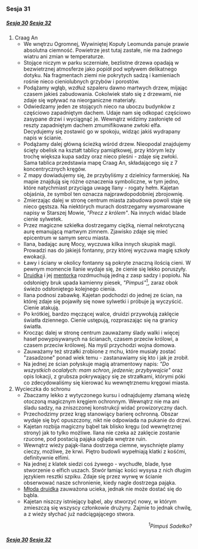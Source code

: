 ### Sesja 31
##### [Sesja 30](#sesja-030) [Sesja 32](#sesja-032)
1. Craag An
    - We wnętrzu Ogromnej, Wywiniętej Kopuły Leomunda panuje prawie absolutna ciemność. Powietrze jest tutaj zastałe, nie ma żadnego wiatru ani zmian w temperaturze.
    - Stojące niczym w parku sczerniałe, bezlistne drzewa opadają w bezwietrznej atmosferze jako popiół pod wpływem delikatnego dotyku. Na fragmentach ziemi nie pokrytych sadzą i kamieniach rośnie nieco cieniolubnych grzybów i porostów.
    - Podążamy wgłąb, wzdłuż szpaleru dawno martwych drzew, mijając czasem jakieś zabudowania. Cokolwiek stało się z drzewami, nie zdaje się wpływać na nieorganiczne materiały.
    - Odwiedzamy jeden ze stojących nieco na uboczu budynków z częściowo zapadniętym dachem. Udaje nam się odkopać częściowo zasypane drzwi i wyciągnąć je. Wewnątrz widzimy zasłonięte od reszty zapadniętym dachem zmumifikowane zwłoki elfa. Decydujemy się zostawić go w spokoju, widząc jakiś wydrapany napis w ścianie.
    - Podążamy dalej główną ścieżką wśród drzew. Nieopodal znajdujemy ścięty obelisk na kształt tablicy pamiątkowej, przy którym leży trochę większa kupa sadzy oraz nieco pleśni - zdaje się zwłoki. Sama tablica przedstawia mapę Craag An, składającego się z 7 koncentrycznych kręgów.
    - Z mapy dowiadujemy się, że przybyliśmy z dzielnicy farmerskiej. Na mapie znajdują się różne oznaczenia symboliczne, w tym jedno, które natychmiast przyciąga uwagę Ilany - rogaty hełm. Kajetan objaśnia, że symbol ten oznacza najprawdopodobniej zbrojownię.
    - Zmierzając dalej w stronę centrum miasta zabudowa powoli staje się nieco gęstsza. Na niektórych murach dostrzegamy wysmarowane napisy w Starszej Mowie, _"Precz z królem"_. Na innych widać blade cienie sylwetek.
    - Przez magiczne szkiełka dostrzegamy ciężką, niemal nekrotyczną aurę emanującą martwym zimnem. Zjawisko zdaje się mieć epicentrum w samym sercu miasta.
    - Ilana, badając aurę Mocy, wyczuwa kilka innych skupisk magii. Prowadzi nas do jakiejś fontanny, przy której wyczuwa magię szkoły ewokacji.
    - Ławy i ściany w okolicy fontanny są pokryte znaczną ilością cieni. W pewnym momencie Ilanie wydaje się, że cienie się lekko poruszyły.
    - [Druidka](Ilana) i jej [mentorka](Enid) rozdmuchują jedną z zasp sadzy i popiołu. Na odsłonięty bruk upada kamienny piesek, _"Pimpuś"_[<sup>1</sup>](#ad1), zaraz obok świeżo odsłoniętego kolejnego cienia.
    - Ilana podnosi zabawkę. Kajetan podchodzi do jednej ze ścian, na której zdaje się pojawiły się nowe sylwetki i próbuje ją wyczyścić. Cienie atakują.
    - Po krótkiej, bardzo męczącej walce, druidzi przywołują zaklęcie światła dziennego. Cienie ustępują, rozpraszając się na granicy światła.
    - Krocząc dalej w stronę centrum zauważamy ślady walki i więcej haseł powypisywanych na ścianach, czasem przeciw królowi, a czasem przeciw królowej. Na myśl przychodzi wojna domowa. 
    - Zauważamy też strzałki zrobione z mchu, które musiały zostać "zasadzone" ponad wiek temu - zastanawiamy się kto i jak je zrobił.
    - Na jednej ze ścian połyskuje magią atramentowy napis: _"Do wszystkich ocalałych: mam schron, jedzenie; przybywajcie"_ oraz opis lokacji, z grubsza pokrywający się ze strzałkami, którymi póki co zdecydowaliśmy się kierować ku wewnętrznemu kręgowi miasta.
2. Wycieczka do schronu
    - Zbaczamy lekko z wytyczonego kursu i odnajdujemy złamaną wieżę otoczoną magicznym kręgiem ochronnym. Wewnątrz nie ma ani śladu sadzy, na zniszczonej konstrukcji widać prowizoryczny dach.
    - Przechodzimy przez krąg stanowiący barierę ochronną. Obszar wydaje się być opuszczony, nikt nie odpowiada na pukanie do drzwi. 
    - Kajetan rozbija magiczny bąbel tak blisko kręgu (od wewnętrznej strony) jak to tylko możliwe. Ilana nie czeka aż zaklęcie zostanie rzucone, pod postacią pająka ogląda wnętrze ruin.
    - Wewnątrz wieży pająk-Ilana dostrzega ciemne, wyschnięte plamy cieczy, możliwe, że krwi. Piętro budowli wypełniają klatki z kośćmi, definitywnie elfimi.
    - Na jednej z klatek siedzi coś żywego - wychudłe, blade, łyse stworzenie o elfich uszach. Stwór łamiąc kości wysysa z nich długim językiem resztki szpiku. Zdaje się przez wyrwę w ścianie obserwować nasze schronienie, kiedy nagle dostrzega pająka.
    - [Młoda druidka](Ilana) zauważona ucieka, jednak nie może dostać się do bąbla.
    - Kajetan niszczy istniejący bąbel, aby stworzyć nowy, w którym zmieszczą się wszyscy członkowie drużyny. Zajmie to jednak chwilę, a z wieży słychać już nadciągającego stwora.


<div align="right"><i><a id='ad1'></a><sup>1</sup>Pimpuś Sadełko?</i></div>

##### [Sesja 30](#sesja-030) [Sesja 32](#sesja-032)
